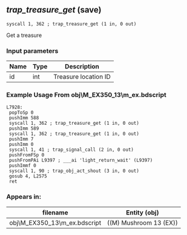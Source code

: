 ## *trap_treasure_get* (save)

`syscall 1, 362 ; trap_treasure_get (1 in, 0 out)`

Get a treasure

### Input parameters
| Name | Type | Description
|------|------|------------
| id   | int   | Treasure location ID


### Example Usage From obj\M_EX350_13\m_ex.bdscript
```plaintext
L7928:
 popToSp 0
 pushImm 588
 syscall 1, 362 ; trap_treasure_get (1 in, 0 out)
 pushImm 589
 syscall 1, 362 ; trap_treasure_get (1 in, 0 out)
 pushImm 7
 pushImm 0
 syscall 1, 41 ; trap_signal_call (2 in, 0 out)
 pushFromFSp 0
 pushFromPAi L9397 ; ___ai 'light_return_wait' (L9397)
 pushImmf 0
 syscall 1, 90 ; trap_obj_act_shout (3 in, 0 out)
 gosub 4, L2575
 ret
```


### Appears in:
| filename | Entity (obj)
|----------|-------------
| obj\M_EX350_13\m_ex.bdscript       | ((M) Mushroom 13 (EX))          



